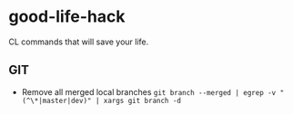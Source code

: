 # good-life-hack
CL commands that will save your life.


## GIT

- Remove all merged local branches
`git branch --merged | egrep -v "(^\*|master|dev)" | xargs git branch -d`
